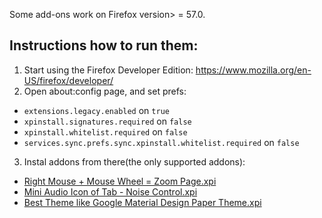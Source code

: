 Some add-ons work on Firefox version> = 57.0.

## Instructions how to run them:

1. Start using the Firefox Developer Edition: https://www.mozilla.org/en-US/firefox/developer/
2. Open about:config page, and set prefs:
* `extensions.legacy.enabled` on `true`
* `xpinstall.signatures.required` on `false`
* `xpinstall.whitelist.required` on `false`
* `services.sync.prefs.sync.xpinstall.whitelist.required` on `false`
3. Instal addons from there(the only supported addons):
* [Right Mouse + Mouse Wheel = Zoom Page.xpi](https://github.com/lukaszpolowczyk/lukaszpolowczyk.github.io/raw/master/legacy-addons/Right%20Mouse%20%2B%20Mouse%20Wheel%20%3D%20Zoom%20Page.xpi)
* [Mini Audio Icon of Tab - Noise Control.xpi](https://github.com/lukaszpolowczyk/lukaszpolowczyk.github.io/raw/master/legacy-addons/Mini%20Audio%20Icon%20of%20Tab%20-%20Noise%20Control.xpi)
* [Best Theme like Google Material Design Paper Theme.xpi](https://github.com/lukaszpolowczyk/lukaszpolowczyk.github.io/raw/master/legacy-addons/Best%20Theme%20like%20Google%20Material%20Design%20Paper%20Theme.xpi)
